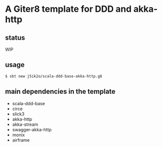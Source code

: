 # A Giter8 template for DDD and akka-http

## status

WIP

## usage

```sh
$ sbt new j5ik2o/scala-ddd-base-akka-http.g8
```

## main dependencies in the template

- scala-ddd-base
- circe
- slick3
- akka-http
- akka-stream
- swagger-akka-http
- monix
- airframe
